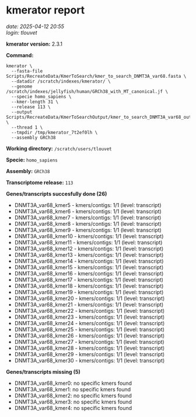 # kmerator report
*date: 2025-04-12 20:55*  
*login: tlouvet*

**kmerator version:** 2.3.1

**Command:**

```
kmerator \
  --fasta-file Scripts/RecreateData/KmerToSearch/kmer_to_search_DNMT3A_var68.fasta \
  --datadir /scratch/indexes/kmerator/ \
  --genome /scratch/indexes/jellyfish/human/GRCh38_with_MT_canonical.jf \
  --specie homo_sapiens \
  --kmer-length 31 \
  --release 113 \
  --output Scripts/RecreateData/KmerToSearchOutput/kmer_to_search_DNMT3A_var68_output \
  --thread 1 \
  --tmpdir /tmp/kmerator_7t2ef0lh \
  --assembly GRCh38
```

**Working directory:** `/scratch/users/tlouvet`

**Specie:** `homo_sapiens`

**Assembly:** `GRCh38`

**Transcriptome release:** `113`

**Genes/transcripts succesfully done (26)**

- DNMT3A_var68_kmer5 - kmers/contigs: 1/1 (level: transcript)
- DNMT3A_var68_kmer6 - kmers/contigs: 1/1 (level: transcript)
- DNMT3A_var68_kmer7 - kmers/contigs: 1/1 (level: transcript)
- DNMT3A_var68_kmer8 - kmers/contigs: 1/1 (level: transcript)
- DNMT3A_var68_kmer9 - kmers/contigs: 1/1 (level: transcript)
- DNMT3A_var68_kmer10 - kmers/contigs: 1/1 (level: transcript)
- DNMT3A_var68_kmer11 - kmers/contigs: 1/1 (level: transcript)
- DNMT3A_var68_kmer12 - kmers/contigs: 1/1 (level: transcript)
- DNMT3A_var68_kmer13 - kmers/contigs: 1/1 (level: transcript)
- DNMT3A_var68_kmer14 - kmers/contigs: 1/1 (level: transcript)
- DNMT3A_var68_kmer15 - kmers/contigs: 1/1 (level: transcript)
- DNMT3A_var68_kmer16 - kmers/contigs: 1/1 (level: transcript)
- DNMT3A_var68_kmer17 - kmers/contigs: 1/1 (level: transcript)
- DNMT3A_var68_kmer18 - kmers/contigs: 1/1 (level: transcript)
- DNMT3A_var68_kmer19 - kmers/contigs: 1/1 (level: transcript)
- DNMT3A_var68_kmer20 - kmers/contigs: 1/1 (level: transcript)
- DNMT3A_var68_kmer21 - kmers/contigs: 1/1 (level: transcript)
- DNMT3A_var68_kmer22 - kmers/contigs: 1/1 (level: transcript)
- DNMT3A_var68_kmer23 - kmers/contigs: 1/1 (level: transcript)
- DNMT3A_var68_kmer24 - kmers/contigs: 1/1 (level: transcript)
- DNMT3A_var68_kmer25 - kmers/contigs: 1/1 (level: transcript)
- DNMT3A_var68_kmer26 - kmers/contigs: 1/1 (level: transcript)
- DNMT3A_var68_kmer27 - kmers/contigs: 1/1 (level: transcript)
- DNMT3A_var68_kmer28 - kmers/contigs: 1/1 (level: transcript)
- DNMT3A_var68_kmer29 - kmers/contigs: 1/1 (level: transcript)
- DNMT3A_var68_kmer30 - kmers/contigs: 1/1 (level: transcript)


**Genes/transcripts missing (5)**

- DNMT3A_var68_kmer0: no specific kmers found
- DNMT3A_var68_kmer1: no specific kmers found
- DNMT3A_var68_kmer2: no specific kmers found
- DNMT3A_var68_kmer3: no specific kmers found
- DNMT3A_var68_kmer4: no specific kmers found
